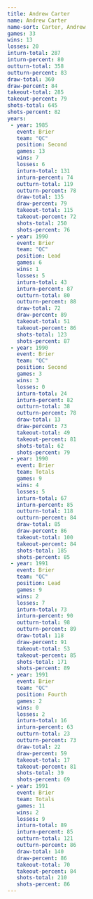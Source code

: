 ```yaml
---
title: Andrew Carter
name: Andrew Carter
name-sort: Carter, Andrew
games: 33
wins: 13
losses: 20
inturn-total: 287
inturn-percent: 80
outturn-total: 358
outturn-percent: 83
draw-total: 360
draw-percent: 84
takeout-total: 285
takeout-percent: 79
shots-total: 645
shots-percent: 82
years:
 - year: 1985
   event: Brier
   team: "QC"
   position: Second
   games: 13
   wins: 7
   losses: 6
   inturn-total: 131
   inturn-percent: 74
   outturn-total: 119
   outturn-percent: 78
   draw-total: 135
   draw-percent: 79
   takeout-total: 115
   takeout-percent: 72
   shots-total: 250
   shots-percent: 76
 - year: 1990
   event: Brier
   team: "QC"
   position: Lead
   games: 6
   wins: 1
   losses: 5
   inturn-total: 43
   inturn-percent: 87
   outturn-total: 80
   outturn-percent: 88
   draw-total: 72
   draw-percent: 89
   takeout-total: 51
   takeout-percent: 86
   shots-total: 123
   shots-percent: 87
 - year: 1990
   event: Brier
   team: "QC"
   position: Second
   games: 3
   wins: 3
   losses: 0
   inturn-total: 24
   inturn-percent: 82
   outturn-total: 38
   outturn-percent: 78
   draw-total: 13
   draw-percent: 73
   takeout-total: 49
   takeout-percent: 81
   shots-total: 62
   shots-percent: 79
 - year: 1990
   event: Brier
   team: Totals
   games: 9
   wins: 4
   losses: 5
   inturn-total: 67
   inturn-percent: 85
   outturn-total: 118
   outturn-percent: 84
   draw-total: 85
   draw-percent: 86
   takeout-total: 100
   takeout-percent: 84
   shots-total: 185
   shots-percent: 85
 - year: 1991
   event: Brier
   team: "QC"
   position: Lead
   games: 9
   wins: 2
   losses: 7
   inturn-total: 73
   inturn-percent: 90
   outturn-total: 98
   outturn-percent: 89
   draw-total: 118
   draw-percent: 91
   takeout-total: 53
   takeout-percent: 85
   shots-total: 171
   shots-percent: 89
 - year: 1991
   event: Brier
   team: "QC"
   position: Fourth
   games: 2
   wins: 0
   losses: 2
   inturn-total: 16
   inturn-percent: 63
   outturn-total: 23
   outturn-percent: 73
   draw-total: 22
   draw-percent: 59
   takeout-total: 17
   takeout-percent: 81
   shots-total: 39
   shots-percent: 69
 - year: 1991
   event: Brier
   team: Totals
   games: 11
   wins: 2
   losses: 9
   inturn-total: 89
   inturn-percent: 85
   outturn-total: 121
   outturn-percent: 86
   draw-total: 140
   draw-percent: 86
   takeout-total: 70
   takeout-percent: 84
   shots-total: 210
   shots-percent: 86
---
```

